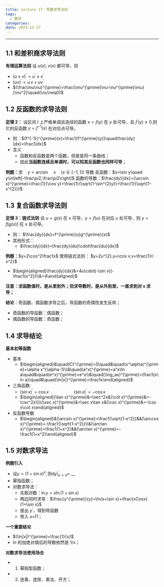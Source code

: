 ```yaml
---
title: Lecture 17：导数求导法则
tags:
  - 数学
categories: 
date: 2023-12-17
---
```

---
## 1.1 和差积商求导法则
**有理运算法则**
设 $u(x),\nu(x)$ 都可导，则
+ $(u\pm v)^{\prime}=u^{\prime}\pm v^{\prime}$
+ $(uv)^{\prime}=u^{\prime}v+uv^{\prime}$
+ $(\frac\mu\nu)^{\prime}=\frac{\mu^{\prime}\nu-\nu^{\prime}\mu}{\nu^2}\quad(\nu\neq0)$

## 1.2 反函数的求导法则
**定理 2：**
设区间 $I$ 上严格单调且连续的函数 $x=f(y)$ 在 $y$ 处可导，且 $f^{\prime}(y)\neq0$,则它的反函数 $y=f^{-1}(x)$ 在对应点可导。
+ 则：$(f^{-1})^{\prime}(x)=\frac1{f^{\prime}(y)}\quad\frac{dy}{dx}=\frac1{dx}$
+ 含义
	+ 函数和反函数是两个函数，但是是同一条曲线；
	+ 因此**当函数连续且单调时，可以知其反函数也同样可导**；

**例题：**$\text{求}\quad y=\arcsin\quad x\quad(x\in[-1,1])\text{ 导数}$
反函数：$x=\sin y\quad y\in\left[-\frac\pi2,\frac\pi2\right]$
函数的导数：$\frac{dy}{dx}=(\arcsin x)^{\prime}=\frac{1}{\cos y}=\frac{1}{\sqrt{1-\sin^{2}y}}=\frac{1}{\sqrt{1-x^{2}}}$

## 1.3 复合函数求导法则
**定理 3：链式法则**
设 $u=g(x)$ 在 $x$ 可导，$y=f(u)$ 在对应 $u$ 处可导，则 $y=f[g(x)]$ 在 x 处可导。
+ 则： $\frac{dy}{dx}=f^{\prime}(u)g^{\prime}(x)$
+ 其他形式：
	+ $\frac{dy}{dx}=\frac{dy}{du}\cdot\frac{du}{dx}$

**例题：**$y=2\cos^2\frac1x$
使用链式法则： $y=2u^{2},u=\cos v,v=\frac{1}{-x^2}$
+ $\begin{aligned}\frac{dy}{dx}&=4u\cdot(-\sin v)(-\frac1{x^2})\\&=4\end{aligned}$

**注意：求函数值时，是从里到外；但求导数时，是从外到里，一直求到对 x 求导；**

**结论**：奇函数、偶函数求导之后，导函数的奇偶性发生反转；
+ 奇函数的导函数：偶函数；
+ 偶函数的导函数：奇函数；

## 1.4 求导结论
**基本初等函数**
+ 基本
	+ $\begin{aligned}&\quad(C)^{\prime}=0\quad&\quad(x^\alpha)^{\prime}=\alpha x^{\alpha-1}\\&\quad(a^x)^{\prime}=a^x\ln a\quad&\quad(e^x)^{\prime}=e^x\\&\quad(\log_ax)^{\prime}=\frac1{x\ln a}\quad&\quad(\ln|x|)^{\prime}=\frac1x\end{aligned}$
+ 三角函数
	+ $(\sin x)^{\prime}=\cos x\quad\quad\quad\quad\quad(\sin x)^{\prime}=-\cos x$
	+ $\begin{aligned}(\tan x)^{\prime}&=\sec^2x&(\cot x)^{\prime}&=-\csc^2x\\\\(\sec x)^{\prime}&=\sec x\tan x&(\csc x)^{\prime}&=-\csc x\cot x\end{aligned}$
+ 反函数导数
	+ $\begin{aligned}&(\arcsin x)^{\prime}=\frac1{\sqrt{1-x^2}}&&(\arccos x)^{\prime}=-\frac1{\sqrt{1-x^2}}\\&(\arctan x)^{\prime}=\frac1{1+x^2}&&(\arctan x)^{\prime}=-\frac1{1+x^2}\end{aligned}$

## 1.5 对数求导法 
**例题引入**
+ $\text{设}y=\left(1+\sin x\right)^{x},\text{则}\mathrm{d}y|_{x=\pi}=$ __
+ 幂指函数；
+ 对数求导法：
	+ 先取对数：$\ln y=x\ln(1+\sin x)$
	+ 两边同时求导：$\frac{y^{\prime}}{y}=\ln(s+\sin x)+\frac{xCosx}{1+\sin x}$
	+ 提出 $y^{\prime}$，得到导函数
	+ 带入 x=Π；

**一个重要结论**
+ $(\ln|x|)^{\prime}=\frac{1}{x}$
+ $In$ 的加绝对值后的导数依然是 1/x；

**对数求导法使用场合**
+ 1. 幂指型函数；
+ 2. 连乘、连除、乘法、开方；